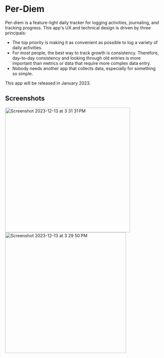 # Per-Diem

Per-diem is a feature-light daily tracker for logging activities, journaling, and tracking progress. This app's UX and technical design is driven by three principals:
 - The top priority is making it as convenient as possible to log a variety of daily activities.
 - For most people, the best way to track growth is consistency. Therefore, day-to-day consistency and looking through old entries is more important than metrics or data that require more complex data entry.
 - Nobody needs another app that collects data, especially for something so simple.

This app will be released in January 2023.

## Screenshots

<img width="408" alt="Screenshot 2023-12-13 at 3 31 31 PM" src="https://github.com/procterw/per-diem-swift/assets/2933352/30daca57-fad9-42f8-a0a9-591a3004aa72">
<img width="395" alt="Screenshot 2023-12-13 at 3 29 50 PM" src="https://github.com/procterw/per-diem-swift/assets/2933352/f7c76ed5-eaa3-4093-9cf2-dfc8f04ba3c2">
